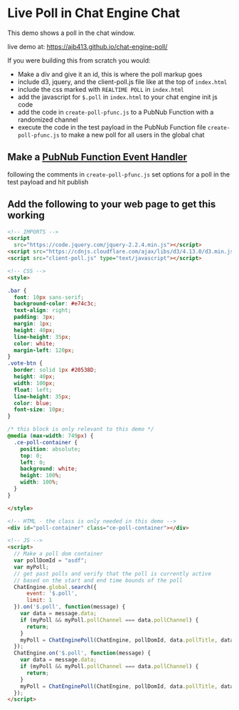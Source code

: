 # Live Poll in Chat Engine Chat

This demo shows a poll in the chat window.

live demo at: https://ajb413.github.io/chat-engine-poll/

If you were building this from scratch you would:

- Make a div and give it an id, this is where the poll markup goes
- include d3, jquery, and the client-poll.js file like at the top of `index.html`
- include the css marked with `REALTIME POLL` in `index.html`
- add the javascript for `$.poll` in `index.html` to your chat engine init js code
- add the code in `create-poll-pfunc.js` to a PubNub Function with a randomized channel
- execute the code in the test payload in the PubNub Function file `create-poll-pfunc.js` to make a new poll for all users in the global chat

## Make a [PubNub Function Event Handler](https://www.pubnub.com/docs/tutorials/pubnub-functions)

following the comments in `create-poll-pfunc.js`
set options for a poll in the test payload and hit publish


## Add the following to your web page to get this working

```html
<!-- IMPORTS -->
<script
  src="https://code.jquery.com/jquery-2.2.4.min.js"></script>
<script src="https://cdnjs.cloudflare.com/ajax/libs/d3/4.13.0/d3.min.js"></script>
<script src="client-poll.js" type="text/javascript"></script>

<!-- CSS -->
<style>

.bar {
  font: 10px sans-serif;
  background-color: #e74c3c;
  text-align: right;
  padding: 3px;
  margin: 1px;
  height: 40px;
  line-height: 35px;
  color: white;
  margin-left: 120px;
}
.vote-btn {
  border: solid 1px #20538D;
  height: 40px;
  width: 100px;
  float: left;
  line-height: 35px;
  color: blue;
  font-size: 10px;
}

/* this block is only relevant to this demo */
@media (max-width: 749px) {
  .ce-poll-container {
    position: absolute;
    top: 0;
    left: 0;
    background: white;
    height: 100%;
    width: 100%;
  }
}

</style>

<!-- HTML - the class is only needed in this demo -->
<div id="poll-container" class="ce-poll-container"></div>

<!-- JS -->
<script>
  // Make a poll dom container
  var pollDomId = "asdf";
  var myPoll;
  // get past polls and verify that the poll is currently active
  // based on the start and end time bounds of the poll
  ChatEngine.global.search({
      event: '$.poll',
      limit: 1
  }).on('$.poll', function(message) {
    var data = message.data;
    if (myPoll && myPoll.pollChannel === data.pollChannel) {
      return;
    }
    myPoll = ChatEnginePoll(ChatEngine, pollDomId, data.pollTitle, data.pollOptions, data.pollChannel, data.pollStartTT, data.pollEndTT);
  });
  ChatEngine.on('$.poll', function(message) {
    var data = message.data;
    if (myPoll && myPoll.pollChannel === data.pollChannel) {
      return;
    }
    myPoll = ChatEnginePoll(ChatEngine, pollDomId, data.pollTitle, data.pollOptions, data.pollChannel, data.pollStartTT, data.pollEndTT);
  });
</script>

```